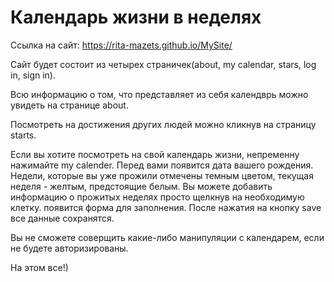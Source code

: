 # Календарь жизни в неделях

Ссылка на сайт: https://rita-mazets.github.io/MySite/

Сайт будет состоит из четырех страничек(about, my calendar, stars, log in, sign in).

Всю информацию о том, что представляет из себя календврь можно увидеть на странице about.

Посмотреть на достижения других людей можно кликнув на страницу starts.

Если вы хотите посмотреть на свой календарь жизни, непременну нажимайте my calender. Перед вами появится дата вашего рождения. Недели, которые вы уже прожили отмечены темным цветом, текущая неделя - желтым, предстоящие белым. Вы можете добавить информацию о прожитых неделях просто щелкнув на необходимую клетку. появится форма для заполнения. После нажатия на кнопку save все данные сохранятся.

Вы не сможете соверщить какие-либо манипуляции с календарем, если не будете авторизированы.

На этом все!)
